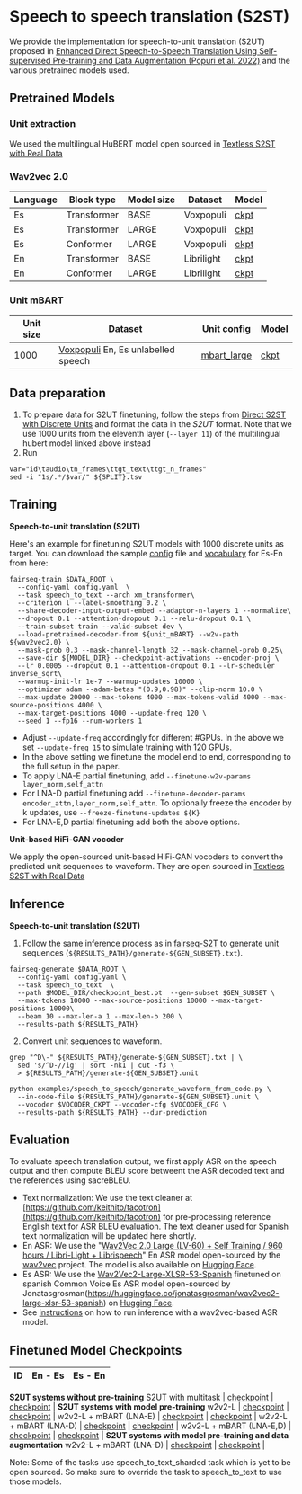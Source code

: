 # Speech to speech translation (S2ST)

We provide the implementation for speech-to-unit translation (S2UT) proposed in [Enhanced Direct Speech-to-Speech Translation Using Self-supervised Pre-training and Data Augmentation (Popuri et al. 2022)](https://arxiv.org/abs/2204.02967) and the various pretrained models used.

## Pretrained Models

### Unit extraction

We used the multilingual HuBERT model open sourced in [Textless S2ST with Real Data](textless_s2st_real_data.md)

### Wav2vec 2.0

Language | Block type | Model size | Dataset | Model |
--- | --- | --- | --- | --- |
Es | Transformer | BASE | Voxpopuli | [ckpt](https://dl.fbaipublicfiles.com/fairseq/speech_to_speech/s2st_finetuning/w2v2/es/transformer_B.pt) |
Es | Transformer | LARGE | Voxpopuli | [ckpt](https://dl.fbaipublicfiles.com/fairseq/speech_to_speech/s2st_finetuning/w2v2/es/transformer_L.pt) |
Es | Conformer | LARGE | Voxpopuli | [ckpt](https://dl.fbaipublicfiles.com/fairseq/speech_to_speech/s2st_finetuning/w2v2/es/conformer_L.pt) |
En | Transformer | BASE | Librilight| [ckpt](https://dl.fbaipublicfiles.com/fairseq/speech_to_speech/s2st_finetuning/w2v2/en/transformer_B.pt) |
En | Conformer | LARGE | Librilight | [ckpt](https://dl.fbaipublicfiles.com/fairseq/speech_to_speech/s2st_finetuning/w2v2/en/conformer_L.pt) |

### Unit mBART

Unit size | Dataset | Unit config | Model |
--- | --- | --- | --- |
1000 | [Voxpopuli](https://aclanthology.org/2021.acl-long.80) En, Es unlabelled speech  | [mbart_large](https://github.com/pytorch/fairseq/blob/f591cc94caa85098ccf125a4782f91125b6a086d/fairseq/models/bart/model.py#L368) |[ckpt](https://dl.fbaipublicfiles.com/fairseq/speech_to_speech/s2st_finetuning/unit_mBART/checkpoint.pt) |

## Data preparation

1. To prepare data for S2UT finetuning, follow the steps from [Direct S2ST with Discrete Units](./direct_s2st_discrete_units.md) and format the data in the _S2UT_ format. Note that we use 1000 units from the eleventh layer (`--layer 11`) of the multilingual hubert model linked above instead
2. Run

```
var="id\taudio\tn_frames\ttgt_text\ttgt_n_frames"
sed -i "1s/.*/$var/" ${SPLIT}.tsv
```

## Training

**Speech-to-unit translation (S2UT)**

Here's an example for finetuning S2UT models with 1000 discrete units as target. You can download the sample [config](https://dl.fbaipublicfiles.com/fairseq/speech_to_speech/s2st_finetuning/config.yaml) file and [vocabulary](https://dl.fbaipublicfiles.com/fairseq/speech_to_speech/s2st_finetuning/dict.txt) for Es-En from here:

```
fairseq-train $DATA_ROOT \
  --config-yaml config.yaml  \
  --task speech_to_text --arch xm_transformer\
  --criterion l --label-smoothing 0.2 \
  --share-decoder-input-output-embed --adaptor-n-layers 1 --normalize\
  --dropout 0.1 --attention-dropout 0.1 --relu-dropout 0.1 \
  --train-subset train --valid-subset dev \
  --load-pretrained-decoder-from ${unit_mBART} --w2v-path ${wav2vec2.0} \
  --mask-prob 0.3 --mask-channel-length 32 --mask-channel-prob 0.25\
  --save-dir ${MODEL_DIR} --checkpoint-activations --encoder-proj \
  --lr 0.0005 --dropout 0.1 --attention-dropout 0.1 --lr-scheduler inverse_sqrt\
  --warmup-init-lr 1e-7 --warmup-updates 10000 \
  --optimizer adam --adam-betas "(0.9,0.98)" --clip-norm 10.0 \
  --max-update 20000 --max-tokens 4000 --max-tokens-valid 4000 --max-source-positions 4000 \
  --max-target-positions 4000 --update-freq 120 \
  --seed 1 --fp16 --num-workers 1
```

* Adjust `--update-freq` accordingly for different #GPUs. In the above we set `--update-freq 15` to simulate training with 120 GPUs.
* In the above setting we finetune the model end to end, corresponding to the full setup in the paper.
* To apply LNA-E partial finetuning, add `--finetune-w2v-params layer_norm,self_attn`
* For LNA-D partial finetuning add `--finetune-decoder-params encoder_attn,layer_norm,self_attn`. To optionally freeze the encoder by k updates, use `--freeze-finetune-updates ${K}`
* For LNA-E,D partial finetuning add both the above options.

**Unit-based HiFi-GAN vocoder**

We apply the open-sourced unit-based HiFi-GAN vocoders to convert the predicted unit sequences to waveform. They are open sourced in [Textless S2ST with Real Data](textless_s2st_real_data.md)

## Inference

**Speech-to-unit translation (S2UT)**

1. Follow the same inference process as in [fairseq-S2T](https://github.com/pytorch/fairseq/tree/main/examples/speech_to_text) to generate unit sequences (`${RESULTS_PATH}/generate-${GEN_SUBSET}.txt`).

```
fairseq-generate $DATA_ROOT \
  --config-yaml config.yaml \
  --task speech_to_text  \
  --path $MODEL_DIR/checkpoint_best.pt  --gen-subset $GEN_SUBSET \
  --max-tokens 10000 --max-source-positions 10000 --max-target-positions 10000\
  --beam 10 --max-len-a 1 --max-len-b 200 \
  --results-path ${RESULTS_PATH}
```

2. Convert unit sequences to waveform.

```
grep "^D\-" ${RESULTS_PATH}/generate-${GEN_SUBSET}.txt | \
  sed 's/^D-//ig' | sort -nk1 | cut -f3 \
  > ${RESULTS_PATH}/generate-${GEN_SUBSET}.unit

python examples/speech_to_speech/generate_waveform_from_code.py \
  --in-code-file ${RESULTS_PATH}/generate-${GEN_SUBSET}.unit \
  --vocoder $VOCODER_CKPT --vocoder-cfg $VOCODER_CFG \
  --results-path ${RESULTS_PATH} --dur-prediction
```

## Evaluation

To evaluate speech translation output, we first apply ASR on the speech output and then compute BLEU score betweent the ASR decoded text and the references using sacreBLEU.

* Text normalization: We use the text cleaner at [https://github.com/keithito/tacotron](https://github.com/keithito/tacotron) for pre-processing reference English text for ASR BLEU evaluation. The text cleaner used for Spanish text normalization will be updated here shortly.
* En ASR: We use the "[Wav2Vec 2.0 Large (LV-60) + Self Training / 960 hours / Libri-Light + Librispeech](https://dl.fbaipublicfiles.com/fairseq/wav2vec/wav2vec_vox_960h_pl.pt)" En ASR model open-sourced by the [wav2vec](https://github.com/pytorch/fairseq/tree/main/examples/wav2vec) project. The model is also available on [Hugging Face](https://huggingface.co/facebook/wav2vec2-large-960h-lv60-self).
* Es ASR: We use the [Wav2Vec2-Large-XLSR-53-Spanish](https://huggingface.co/facebook/wav2vec2-large-xlsr-53) finetuned on spanish Common Voice Es ASR model open-sourced by Jonatasgrosman(<https://huggingface.co/jonatasgrosman/wav2vec2-large-xlsr-53-spanish>) on [Hugging Face](https://huggingface.co/jonatasgrosman/wav2vec2-large-xlsr-53-spanish).
* See [instructions](https://github.com/pytorch/fairseq/tree/main/examples/wav2vec#evaluating-a-ctc-model) on how to run inference with a wav2vec-based ASR model.


## Finetuned Model Checkpoints

ID | En - Es | Es - En |
| --- | --- | --- |
**S2UT systems without pre-training**
S2UT with multitask | [checkpoint](https://dl.fbaipublicfiles.com/fairseq/speech_to_speech/s2st_finetuning/en_es//S2UT_w_multitask.pt) | [checkpoint](https://dl.fbaipublicfiles.com/fairseq/speech_to_speech/s2st_finetuning/es_en//S2UT_w_multitask.pt) |
**S2UT systems with model pre-training**
w2v2-L | [checkpoint](https://dl.fbaipublicfiles.com/fairseq/speech_to_speech/s2st_finetuning/en_es//w2v2_only.pt ) | [checkpoint](https://dl.fbaipublicfiles.com/fairseq/speech_to_speech/s2st_finetuning/es_en//w2v2_only.pt) |
w2v2-L + mBART (LNA-E) | [checkpoint](https://dl.fbaipublicfiles.com/fairseq/speech_to_speech/s2st_finetuning/en_es//w2v2_mbart_LNE.pt) | [checkpoint](https://dl.fbaipublicfiles.com/fairseq/speech_to_speech/s2st_finetuning/es_en//w2v2_mbart_LNE.pt) |
w2v2-L + mBART (LNA-D) | [checkpoint](https://dl.fbaipublicfiles.com/fairseq/speech_to_speech/s2st_finetuning/en_es//w2v2_mbart_LND.pt) | [checkpoint](https://dl.fbaipublicfiles.com/fairseq/speech_to_speech/s2st_finetuning/es_en//w2v2_mbart_LND.pt) |
w2v2-L + mBART (LNA-E,D) | [checkpoint](https://dl.fbaipublicfiles.com/fairseq/speech_to_speech/s2st_finetuning/en_es//w2v2_mbart_LNED.pt) | [checkpoint](https://dl.fbaipublicfiles.com/fairseq/speech_to_speech/s2st_finetuning/es_en//w2v2_mbart_LNED.pt) |
**S2UT systems with model pre-training and data augmentation**
w2v2-L + mBART (LNA-D) | [checkpoint](https://dl.fbaipublicfiles.com/fairseq/speech_to_speech/s2st_finetuning/en_es//w2v2_mbart_LND_w_ASR.pt) | [checkpoint](https://dl.fbaipublicfiles.com/fairseq/speech_to_speech/s2st_finetuning/es_en//w2v2_mbart_LND_w_ASR.pt) |

Note: Some of the tasks use speech_to_text_sharded task which is yet to be open sourced. So make sure to override the task to speech_to_text to use those models.
